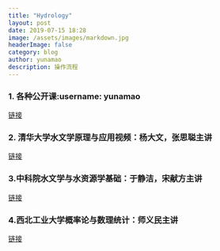 ```yaml
---
title: "Hydrology"
layout: post
date: 2019-07-15 18:28
image: /assets/images/markdown.jpg
headerImage: false
category: blog
author: yunamao
description: 操作流程
---
```


### 1. 各种公开课:username: yunamao
[链接](https://www.openke.net/show.php?id=412)

### 2. 清华大学水文学原理与应用视频：杨大文，张思聪主讲
[链接](https://www.openke.net/show.php?id=102)

### 3.中科院水文学与水资源学基础：于静洁，宋献方主讲
[链接](https://www.openke.net/show.php?id=2669)

### 4.西北工业大学概率论与数理统计：师义民主讲
[链接](https://www.openke.net/show.php?id=22)
